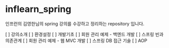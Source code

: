 # inflearn_spring
인프런의 김영한님의 spring 강의를 수강하고 정리하는 repository 입니다.

[ ] 강의소개
[ ] 환경설정
[ ] 개발기초
[ ] 회원 관리 예제 - 백엔드 개발
[ ] 스프링 빈과 의존관계
[ ] 회원 관리 예제 - 웹 MVC 개발
[ ] 스프링 DB 접근 기술
[ ] AOP
